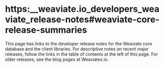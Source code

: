 # https:\_\_weaviate.io_developers_weaviate_release-notes#weaviate-core-release-summaries

This page has links to the developer release notes for the Weaviate core database and the client libraries. For descriptive notes on recent major releases, follow the links in the table of contents at the left of this page. For older releases, see the blog pages at Weaviates.io.
